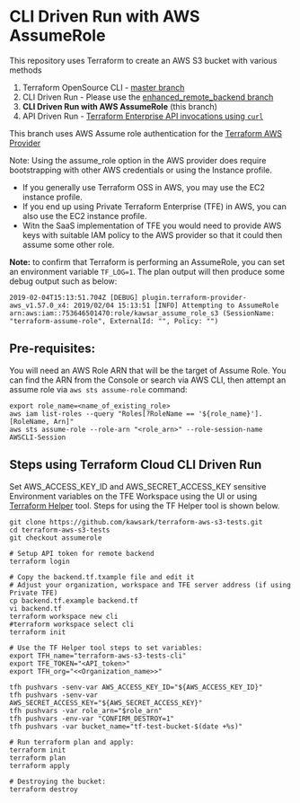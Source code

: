 # CLI Driven Run with AWS AssumeRole

This repository uses Terraform to create an AWS S3 bucket with various methods
1. Terraform OpenSource CLI - [master branch](https://github.com/kawsark/terraform-aws-s3-tests)
2. CLI Driven Run - Please use the [enhanced_remote_backend branch](https://github.com/kawsark/terraform-aws-s3-tests/tree/enhanced_remote_backend)
3. **CLI Driven Run with AWS AssumeRole** (this branch)
4. API Driven Run - [Terraform Enterprise API invocations using `curl`](https://github.com/kawsark/terraform-aws-s3-tests/blob/master/curl.md)

This branch uses AWS Assume role authentication for the [Terraform AWS Provider](https://www.terraform.io/docs/providers/aws/#assume-role)

Note: Using the assume_role option in the AWS provider does require bootstrapping with other AWS credentials or using the Instance profile. 
- If you generally use Terraform OSS in AWS, you may use the EC2 instance profile. 
- If you end up using Private Terraform Enterprise (TFE) in AWS, you can also use the EC2 instance profile.
- Witn the SaaS implementation of TFE you would need to provide AWS keys with suitable IAM policy to the AWS provider so that it could then assume some other role.

**Note:** to confirm that Terraform is performing an AssumeRole, you can set an environment variable `TF_LOG=1`. The plan output will then produce some debug output such as below:
```
2019-02-04T15:13:51.704Z [DEBUG] plugin.terraform-provider-aws_v1.57.0_x4: 2019/02/04 15:13:51 [INFO] Attempting to AssumeRole arn:aws:iam::753646501470:role/kawsar_assume_role_s3 (SessionName: "terraform-assume-role", ExternalId: "", Policy: "")
```

## Pre-requisites:
You will need an AWS Role ARN that will be the target of Assume Role. You can find the ARN from the Console or search via AWS CLI, then attempt an assume role via `aws sts assume-role` command:
```
export role_name=<name_of_existing_role>
aws iam list-roles --query "Roles[?RoleName == '${role_name}'].[RoleName, Arn]"
aws sts assume-role --role-arn "<role_arn>" --role-session-name AWSCLI-Session
```

## Steps using Terraform Cloud CLI Driven Run
Set AWS_ACCESS_KEY_ID and AWS_SECRET_ACCESS_KEY sensitive Environment variables on the TFE Workspace using the UI or using [Terraform Helper](https://github.com/hashicorp-community/tf-helper) tool. Steps for using the TF Helper tool is shown below.
```
git clone https://github.com/kawsark/terraform-aws-s3-tests.git
cd terraform-aws-s3-tests
git checkout assumerole

# Setup API token for remote backend
terraform login

# Copy the backend.tf.txample file and edit it
# Adjust your organization, workspace and TFE server address (if using Private TFE)
cp backend.tf.example backend.tf
vi backend.tf
terraform workspace new cli 
#terraform workspace select cli
terraform init

# Use the TF Helper tool steps to set variables:
export TFH_name="terraform-aws-s3-tests-cli"
export TFE_TOKEN="<API_token>"
export TFH_org="<<Organization_name>>"

tfh pushvars -senv-var AWS_ACCESS_KEY_ID="${AWS_ACCESS_KEY_ID}"
tfh pushvars -senv-var AWS_SECRET_ACCESS_KEY="${AWS_SECRET_ACCESS_KEY}"
tfh pushvars -var role_arn="$role_arn"
tfh pushvars -env-var "CONFIRM_DESTROY=1"
tfh pushvars -var bucket_name="tf-test-bucket-$(date +%s)"

# Run terraform plan and apply:
terraform init
terraform plan 
terraform apply 

# Destroying the bucket:
terraform destroy
```
